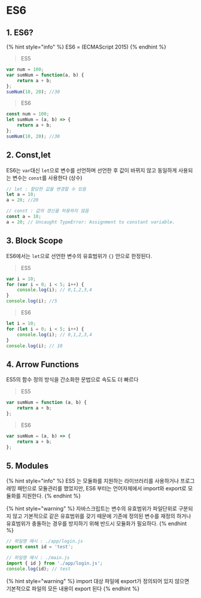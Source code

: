 # ES6

## 1. ES6?

{% hint style="info" %}
ES6 = \(ECMAScript 2015\)
{% endhint %}

> ES5

```javascript
var num = 100;
var sumNum = function(a, b) {
    return a + b;
};
sumNum(10, 20); //30
```

> ES6

```javascript
const num = 100;
let sumNum = (a, b) => {
    return a + b;    
};
sumNum(10, 20); //30
```

## 2. Const,let

ES6는 `var`대신 `let`으로 변수를 선언하며 선언한 후 값이 바뀌지 않고 동일하게 사용되는 변수는 `const`를 사용한다 \(상수\)

```javascript
// let : 할당한 값을 변경할 수 있음
let a = 10;
a = 20; //20

// const : 값의 갱신을 허용하지 않음
const a = 10;
a = 20; // Uncaught TypeError: Assignment to constant variable.
```

## 3. Block Scope

ES6에서는 `let`으로 선언한 변수의 유효범위가 `{}` 안으로 한정된다.

> ES5

```javascript
var i = 10;
for (var i = 0; i < 5; i++) {
    console.log(i); // 0,1,2,3,4
}
console.log(i); //5
```

> ES6

```javascript
let i = 10;
for (let i = 0; i < 5; i++) {
    console.log(i); // 0,1,2,3,4
}
console.log(i); // 10
```

## 4. Arrow Functions

ES5의 함수 정의 방식을 간소화한 문법으로 속도도 더 빠르다

> ES5

```javascript
var sumNum = function (a, b) {
    return a + b;
};
```

> ES6

```javascript
var sumNum = (a, b) => {
    return a + b;
};
```

## 5. Modules

{% hint style="info" %}
ES5 는 모듈화를 지원하는 라이브러리를 사용하거나 프로그래밍 패턴으로 모듈관리를 했었지만, ES6 부터는 언어자체에서 import와 export로 모듈화를 지원한다.
{% endhint %}

{% hint style="warning" %}
자바스크립트는 변수의 유효범위가 파일단위로 구분되지 않고 기본적으로 같은 유효범위를 갖기 때문에 기존에 정의된 변수를 재정의 하거나 유효범위가 충돌하는 경우를 방지하기 위해 반드시 모듈화가 필요하다.
{% endhint %}

```javascript
// 파일명 예시 : ./app/login.js
export const id = 'test';

// 파일명 예시 : ./main.js
import { id } from './app/login.js';
console.log(id); // test
```

{% hint style="warning" %}
import 대상 파일에 export가 정의되어 있지 않으면 기본적으로 파일의 모든 내용이 export 된다
{% endhint %}

